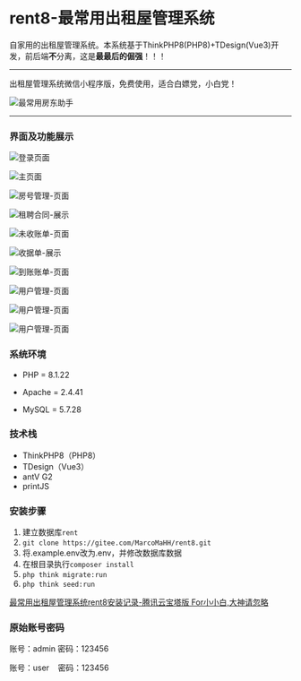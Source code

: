 # rent8-最常用出租屋管理系统

自家用的出租屋管理系统。本系统基于ThinkPHP8(PHP8)+TDesign(Vue3)开发，前后端**不**分离，这是**最最后的倔强**！！！

---

出租屋管理系统微信小程序版，免费使用，适合白嫖党，小白党！

![最常用房东助手](https://gitee.com/MarcoMaHH/picture/raw/master/project.jpg)

---

### 界面及功能展示

![登录页面](https://gitee.com/MarcoMaHH/rent8/raw/master/picture/login.jpg)

![主页面](https://gitee.com/MarcoMaHH/rent8/raw/master/picture/index.jpg)

![房号管理-页面](https://gitee.com/MarcoMaHH/rent8/raw/master/picture/number.jpg)

![租聘合同-展示](https://gitee.com/MarcoMaHH/rent8/raw/master/picture/contract.png)

![未收账单-页面](https://gitee.com/MarcoMaHH/rent8/raw/master/picture/uncollect.jpg)

![收据单-展示](https://gitee.com/MarcoMaHH/rent8/raw/master/picture/rent.jpg)

![到账账单-页面](https://gitee.com/MarcoMaHH/rent8/raw/master/picture/collect.jpg)

![用户管理-页面](https://gitee.com/MarcoMaHH/rent8/raw/master/picture/electricity.jpg)

![用户管理-页面](https://gitee.com/MarcoMaHH/rent8/raw/master/picture/annual.jpg)

![用户管理-页面](https://gitee.com/MarcoMaHH/rent8/raw/master/picture/user.jpg)

### 系统环境

- PHP = 8.1.22

- Apache = 2.4.41

- MySQL = 5.7.28

### 技术栈

- ThinkPHP8（PHP8）
- TDesign（Vue3）
- antV G2
- printJS

### 安装步骤

1. 建立数据库`rent`
2. `git clone https://gitee.com/MarcoMaHH/rent8.git`
3. 将.example.env改为.env，并修改数据库数据
4. 在根目录执行`composer install`
5. `php think migrate:run`
6. `php think seed:run`

[最常用出租屋管理系统rent8安装记录-腾讯云宝塔版 For小小白,大神请忽略](https://blog.csdn.net/m0_61078449/article/details/142316854)

### 原始账号密码

账号：admin  密码：123456

账号：user     密码：123456

